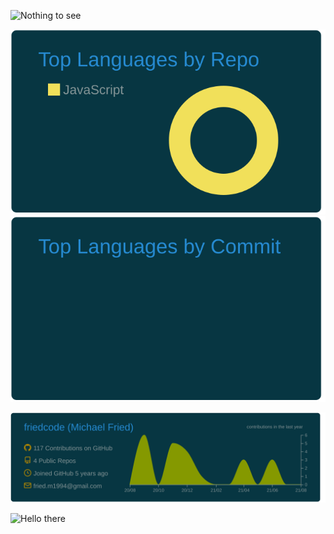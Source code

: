 ![Nothing to see](https://media.giphy.com/media/13d2jHlSlxklVe/giphy.gif)

[![](https://raw.githubusercontent.com/friedcode/friedcode/master/profile-summary-card-output/solarized_dark/1-repos-per-language.svg)](https://github.com/vn7n24fzkq/github-profile-summary-cards) [![](https://raw.githubusercontent.com/friedcode/friedcode/master/profile-summary-card-output/solarized_dark/2-most-commit-language.svg)](https://github.com/vn7n24fzkq/github-profile-summary-cards)

[![](https://raw.githubusercontent.com/friedcode/friedcode/master/profile-summary-card-output/solarized_dark/0-profile-details.svg)](https://github.com/vn7n24fzkq/github-profile-summary-cards)

![Hello there](https://github.com/friedcode/friedcode/blob/master/giphy.gif)

<!--
**friedcode/friedcode** is a ✨ _special_ ✨ repository because its `README.md` (this file) appears on your GitHub profile.

Here are some ideas to get you started:

- 🔭 I’m currently working on ...
- 🌱 I’m currently learning ...
- 👯 I’m looking to collaborate on ...
- 🤔 I’m looking for help with ...
- 💬 Ask me about ...
- 📫 How to reach me: ...
- 😄 Pronouns: ...
- ⚡ Fun fact: ...
-->
